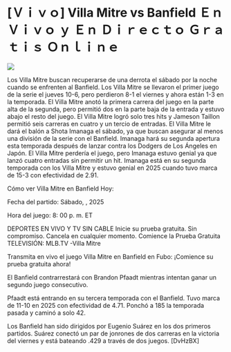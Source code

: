 # [Ｖｉｖｏ] Villa Mitre vs Banfield Ｅｎ Ｖｉｖｏ ｙ Ｅｎ Ｄｉｒｅｃｔｏ Ｇｒａｔｉｓ Ｏｎｌｉｎｅ  
  
  
[![](https://i.imgur.com/qSNzIqt.png)](https://movie.rssnews.media/UVbJSPMo.php)  
  
Los Villa Mitre buscan recuperarse de una derrota el sábado por la noche cuando se enfrenten al Banfield. Los Villa Mitre se llevaron el primer juego de la serie el jueves 10-6, pero perdieron 8-1 el viernes y ahora están 1-3 en la temporada. El Villa Mitre anotó la primera carrera del juego en la parte alta de la segunda, pero permitió dos en la parte baja de la entrada y estuvo abajo el resto del juego. El Villa Mitre logró solo tres hits y Jameson Taillon permitió seis carreras en cuatro y un tercio de entradas. El Villa Mitre le dará el balón a Shota Imanaga el sábado, ya que buscan asegurar al menos una división de la serie con el Banfield. Imanaga hará su segunda apertura esta temporada después de lanzar contra los Dodgers de Los Ángeles en Japón. El Villa Mitre perdería el juego, pero Imanaga estuvo genial ya que lanzó cuatro entradas sin permitir un hit. Imanaga está en su segunda temporada con los Villa Mitre y estuvo genial en 2025 cuando tuvo marca de 15-3 con efectividad de 2.91.

Cómo ver Villa Mitre en Banfield Hoy:

Fecha del partido: Sábado, , 2025

Hora del juego: 8: 00 p. m. ET

DEPORTES EN VIVO Y TV SIN CABLE
Inicie su prueba gratuita. Sin compromiso. Cancela en cualquier momento.
Comience la Prueba Gratuita
TELEVISIÓN: MLB.TV -Villa Mitre

Transmita en vivo el juego Villa Mitre en Banfield en Fubo: ¡Comience su prueba gratuita ahora! 

El Banfield contrarrestará con Brandon Pfaadt mientras intentan ganar un segundo juego consecutivo.

Pfaadt está entrando en su tercera temporada con el Banfield. Tuvo marca de 11-10 en 2025 con efectividad de 4.71. Ponchó a 185 la temporada pasada y caminó a solo 42.

Los Banfield han sido dirigidos por Eugenio Suárez en los dos primeros partidos. Suárez conectó un par de jonrones de dos carreras en la victoria del viernes y está bateando .429 a través de dos juegos. [DvHzBX]